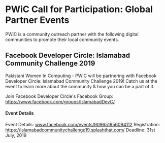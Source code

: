 # PWiC Call for Participation: Global Partner Events
PWiC is a community outreach partner with the following digital communities to promote their local community events. 

## Facebook Developer Circle: Islamabad Community Challenge 2019
Pakistani Women In Computing - PWiC will be partnering with Facebook Developer Circle: Islamabad Community Challenge 2019! Catch us at the event to learn more about the community & how you can be a part of it.

Join Facebook Developer Circle's Facebook Group: https://www.facebook.com/groups/IslamabadDevC/

#### Event Details
Event Details: www.facebook.com/events/909651956094112
Registration: https://islamabadcommunitychallenge19.splashthat.com/
Deadline: 31st July, 2019
